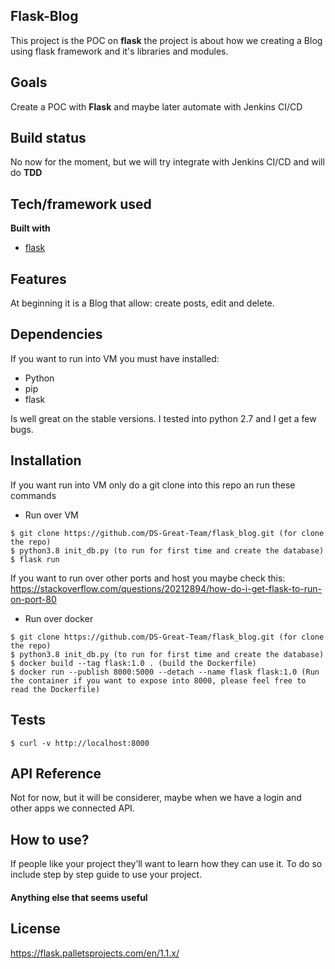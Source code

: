 ## Flask-Blog
This project is the POC on **flask** the project is about how we creating a Blog using flask framework and it's libraries and modules.

## Goals
Create a POC with **Flask** and maybe later automate with Jenkins CI/CD

## Build status
No now for the moment, but we will try integrate with Jenkins CI/CD and will do **TDD**

## Tech/framework used
<b>Built with</b>
- [flask](https://palletsprojects.com/p/flask/)

## Features
At beginning it is a Blog that allow: create posts, edit and delete.

## Dependencies
If you want to run into VM you must have installed:
* Python
* pip
* flask

Is well great on the stable versions. I tested into python 2.7 and I get a few bugs.

## Installation
If you want run into VM only do a git clone into this repo an run these commands

* Run over VM
```
$ git clone https://github.com/DS-Great-Team/flask_blog.git (for clone the repo)
$ python3.8 init_db.py (to run for first time and create the database)
$ flask run
```
If you want to run over other ports and host you maybe check this: https://stackoverflow.com/questions/20212894/how-do-i-get-flask-to-run-on-port-80

* Run over docker
```
$ git clone https://github.com/DS-Great-Team/flask_blog.git (for clone the repo)
$ python3.8 init_db.py (to run for first time and create the database)
$ docker build --tag flask:1.0 . (build the Dockerfile)
$ docker run --publish 8000:5000 --detach --name flask flask:1.0 (Run the container if you want to expose into 8000, please feel free to read the Dockerfile)
```
## Tests
```
$ curl -v http://localhost:8000
```

## API Reference
Not for now, but it will be considerer, maybe when we have a login and other apps we connected API.

## How to use?
If people like your project they’ll want to learn how they can use it. To do so include step by step guide to use your project.

#### Anything else that seems useful

## License
https://flask.palletsprojects.com/en/1.1.x/